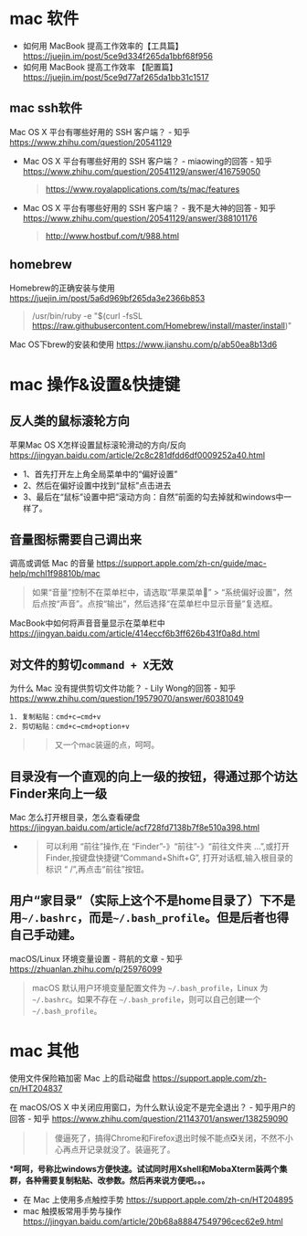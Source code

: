 
# mac 软件

- 如何用 MacBook 提高工作效率的【工具篇】 https://juejin.im/post/5ce9d334f265da1bbf68f956
- 如何用 MacBook 提高工作效率 【配置篇】 https://juejin.im/post/5ce9d77af265da1bb31c1517

## mac ssh软件

Mac OS X 平台有哪些好用的 SSH 客户端？ - 知乎 https://www.zhihu.com/question/20541129
- Mac OS X 平台有哪些好用的 SSH 客户端？ - miaowing的回答 - 知乎 https://www.zhihu.com/question/20541129/answer/416759050
  > https://www.royalapplications.com/ts/mac/features
- Mac OS X 平台有哪些好用的 SSH 客户端？ - 我不是大神的回答 - 知乎 https://www.zhihu.com/question/20541129/answer/388101176
  > http://www.hostbuf.com/t/988.html
  
## homebrew

Homebrew的正确安装与使用 https://juejin.im/post/5a6d969bf265da3e2366b853
> /usr/bin/ruby -e "$(curl -fsSL https://raw.githubusercontent.com/Homebrew/install/master/install)"

Mac OS下brew的安装和使用 https://www.jianshu.com/p/ab50ea8b13d6

# mac 操作&设置&快捷键

## 反人类的鼠标滚轮方向

苹果Mac OS X怎样设置鼠标滚轮滑动的方向/反向 https://jingyan.baidu.com/article/2c8c281dfdd6df0009252a40.html
- 1、首先打开左上角全局菜单中的“偏好设置”
- 2、然后在偏好设置中找到“鼠标”点击进去
- 3、最后在“鼠标”设置中把“滚动方向：自然”前面的勾去掉就和windows中一样了。

## 音量图标需要自己调出来

调高或调低 Mac 的音量 https://support.apple.com/zh-cn/guide/mac-help/mchl1f98810b/mac
> 如果“音量”控制不在菜单栏中，请选取“苹果菜单:apple:” > “系统偏好设置”，然后点按“声音”。点按“输出”，然后选择“在菜单栏中显示音量”复选框。

MacBook中如何将声音音量显示在菜单栏中 https://jingyan.baidu.com/article/414eccf6b3ff626b431f0a8d.html

## 对文件的剪切`command + X`无效

为什么 Mac 没有提供剪切文件功能？ - Lily Wong的回答 - 知乎 https://www.zhihu.com/question/19579070/answer/60381049
```
1. 复制粘贴：cmd+c→cmd+v
2. 剪切粘贴：cmd+c→cmd+option+v
```
>> 又一个mac装逼的点，呵呵。

## 目录没有一个直观的向上一级的按钮，得通过那个访达Finder来向上一级

Mac 怎么打开根目录，怎么查看硬盘 https://jingyan.baidu.com/article/acf728fd7138b7f8e510a398.html
- > 可以利用 “前往”操作,在 “Finder”-》“前往”-》“前往文件夹 ...”,或打开 Finder,按键盘快捷键“Command+Shift+G”,  打开对话框,输入根目录的标识 “ /”,再点击“前往”按钮。

## 用户“家目录”（实际上这个不是home目录了）下不是用`~/.bashrc`，而是`~/.bash_profile`。但是后者也得自己手动建。

macOS/Linux 环境变量设置 - 蒋航的文章 - 知乎 https://zhuanlan.zhihu.com/p/25976099
> macOS 默认用户环境变量配置文件为 `~/.bash_profile`，Linux 为 `~/.bashrc`。如果不存在 `~/.bash_profile`，则可以自己创建一个 `~/.bash_profile`。

# mac 其他

使用文件保险箱加密 Mac 上的启动磁盘 https://support.apple.com/zh-cn/HT204837

在 macOS/OS X 中关闭应用窗口，为什么默认设定不是完全退出？ - 知乎用户的回答 - 知乎 https://www.zhihu.com/question/21143701/answer/138259090
>> 傻逼死了，搞得Chrome和Firefox退出时候不能点❎关闭，不然不小心再点开记录就没了。装逼死了。

***呵呵，号称比windows方便快速。试试同时用Xshell和MobaXterm装两个集群，各种需要复制粘贴、改参数。然后再来说方便吧。。。**
- 在 Mac 上使用多点触控手势 https://support.apple.com/zh-cn/HT204895
- mac 触摸板常用手势与操作 https://jingyan.baidu.com/article/20b68a88847549796cec62e9.html
